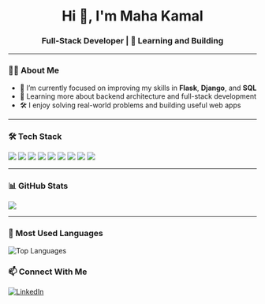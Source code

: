 <h1 align="center">Hi 👋, I'm Maha Kamal</h1>
<h3 align="center"> Full-Stack Developer | 🌱 Learning and Building</h3>

---

### 👨‍💻 About Me

- 🔭 I’m currently focused on improving my skills in **Flask**, **Django**, and **SQL**
- 🌱 Learning more about backend architecture and full-stack development
- 🛠 I enjoy solving real-world problems and building useful web apps

---

### 🛠️ Tech Stack

<p align="left">
  <img src="https://img.shields.io/badge/Python-3776AB?style=for-the-badge&logo=python&logoColor=white"/>
  <img src="https://img.shields.io/badge/Django-092E20?style=for-the-badge&logo=django&logoColor=white"/>
  <img src="https://img.shields.io/badge/Flask-000000?style=for-the-badge&logo=flask&logoColor=white"/>
  <img src="https://img.shields.io/badge/MySQL-00758F?style=for-the-badge&logo=mysql&logoColor=white"/>
  <img src="https://img.shields.io/badge/SQLite-07405E?style=for-the-badge&logo=sqlite&logoColor=white"/>
  <img src="https://img.shields.io/badge/C-00599C?style=for-the-badge&logo=c&logoColor=white"/>
  <img src="https://img.shields.io/badge/JavaScript-F7DF1E?style=for-the-badge&logo=javascript&logoColor=black"/>
  <img src="https://img.shields.io/badge/HTML5-E34F26?style=for-the-badge&logo=html5&logoColor=white"/>
  <img src="https://img.shields.io/badge/CSS3-1572B6?style=for-the-badge&logo=css3&logoColor=white"/>
</p>

---

### 📊 GitHub Stats

<p>
  <img src="https://github-readme-stats.vercel.app/api?username=mahakamal-e&show_icons=true&theme=gruvbox" />
</p>

---

### 📝 Most Used Languages

![Top Languages](https://github-readme-stats.vercel.app/api/top-langs/?username=mahakamal-e&layout=compact&theme=radical)

### 📫 Connect With Me

[![LinkedIn](https://img.shields.io/badge/LinkedIn-blue?style=for-the-badge&logo=linkedin)](https://linkedin.com/in/maha-kamal-el)


